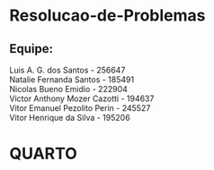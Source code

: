 # Resolucao-de-Problemas

## Equipe:
<p>Luis A. G. dos Santos - 256647</br>
Natalie Fernanda Santos - 185491</br>
Nicolas Bueno Emidio - 222904</br>
Victor Anthony Mozer Cazotti - 194637</br>
Vitor Emanuel Pezolito Perin - 245527</br>
Vitor Henrique da Silva - 195206</p>

# QUARTO
